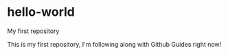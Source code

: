 # hello-world
My first repository 

This is my first repository, I'm following along with Github Guides right now!
